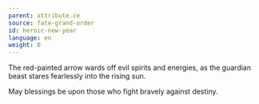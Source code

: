 ```yaml
---
parent: attribute.ce
source: fate-grand-order
id: heroic-new-year
language: en
weight: 0
---
```


The red-painted arrow wards off evil spirits and energies, as the guardian beast stares fearlessly into the rising sun.

May blessings be upon those who fight bravely against destiny.
